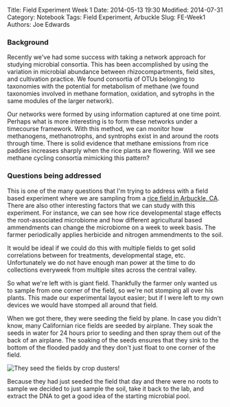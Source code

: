 Title: Field Experiment Week 1
Date: 2014-05-13 19:30
Modified: 2014-07-31
Category: Notebook
Tags: Field Experiment, Arbuckle
Slug: FE-Week1
Authors: Joe Edwards

### Background
Recently we've had some success with taking a network approach for studying microbial consortia.  This has been accomplished by using the variation in microbial abundance between rhizocompartments, field sites, and cultivation practice.  We found consortia of OTUs belonging to taxonomies with the potential for metabolism of methane (we found taxonomies involved in methane formation, oxidation, and sytrophs in the same modules of the larger network).

Our networks were formed by using information captured at one time point.  Perhaps what is more interesting is to form these networks under a timecourse framework.  With this method, we can monitor how methanogens, methanotrophs, and syntrophs exist in and around the roots through time.  There is solid evidence that methane emissions from rice paddies increases sharply when the rice plants are flowering.  Will we see methane cycling consortia mimicking this pattern?  


### Questions being addressed
This is one of the many questions that I'm trying to address with a field based experiment where we are sampling from a [rice field in Arbuckle, CA].  There are also other interesting factors that we can study with this experiment.  For instance, we can see how rice developmental stage effects the root-associated microbiome and how different agricultural based ammendments can change the microbiome on a week to week basis.  The farmer periodically applies herbicide and nitrogen ammendments to the soil.

It would be ideal if we could do this with multiple fields to get solid correlations between for treatments, developmental stage, etc.  Unfortunately we do not have enough man power at the time to do collections everyweek from multiple sites across the central valley.

So what we're left with is giant field.  Thankfully the farmer only wanted us to sample from one corner of the field, so we're not stomping all over his plants.  This made our experimental layout easier; but if I were left to my own devices we would have stomped all around that field.

When we got there, they were seeding the field by plane.  In case you didn't know, many Californian rice fields are seeded by airplane.  They soak the seeds in water for 24 hours prior to seeding and then spray them out of the back of an airplane.  The soaking of the seeds ensures that they sink to the bottom of the flooded paddy and they don't just float to one corner of the field.

![They seed the fields by crop dusters!]({filename}/images/ArbuckleField/duster2.jpg)

Because they had just seeded the field that day and there were no roots to sample we decided to just sample the soil, take it back to the lab, and extract the DNA to get a good idea of the starting microbial pool.

[rice field in Arbuckle, CA]: https://goo.gl/maps/N70b9

<!--
<img src="/images/2014-05-20 15.33.48.jpg" alt="Drawing" style="width: 700px;"/>
-->